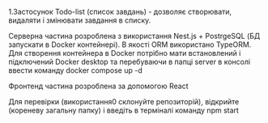 1.Застосунок Todo-list (список завдань) - дозволяє створювати, видаляти і змінювати завдання в списку.

Серверна частина розроблена з використання Nest.js + PostrgeSQL (БД запускати в Docker контейнері). В якості ORM використано TypeORM.
Для створення контейнера в Docker потрібно мати встановлений і підключений Docker desktop та перебуваючи в папці server в консолі ввести команду docker compose up -d

Фронтенд частина розроблена за допомогою React

Для перевірки (використання0 склонуйте репозиторій), відкрийте (кореневу загальну папку) і введіть в терміналі команду npm start
